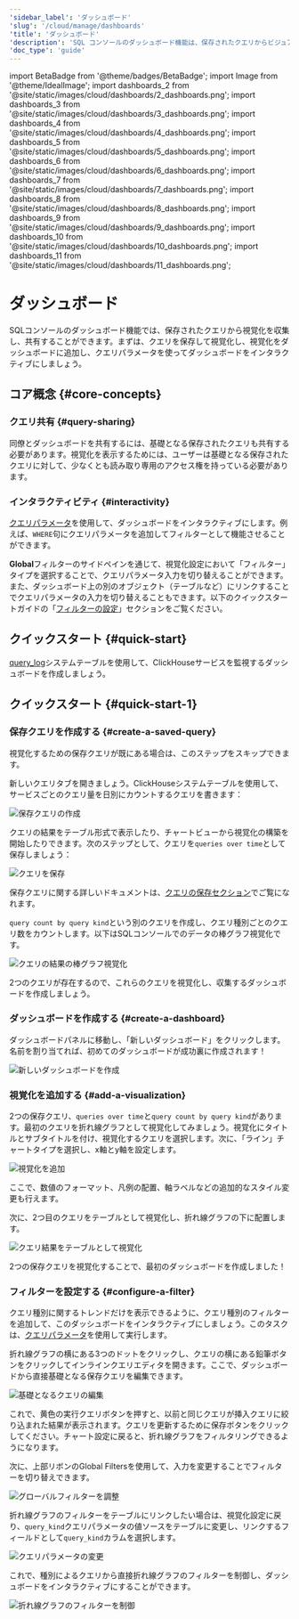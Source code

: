 ```yaml
---
'sidebar_label': 'ダッシュボード'
'slug': '/cloud/manage/dashboards'
'title': 'ダッシュボード'
'description': 'SQL コンソールのダッシュボード機能は、保存されたクエリからビジュアライゼーションを収集して共有することを可能にします。'
'doc_type': 'guide'
---
```


import BetaBadge from '@theme/badges/BetaBadge';
import Image from '@theme/IdealImage';
import dashboards_2 from '@site/static/images/cloud/dashboards/2_dashboards.png';
import dashboards_3 from '@site/static/images/cloud/dashboards/3_dashboards.png';
import dashboards_4 from '@site/static/images/cloud/dashboards/4_dashboards.png';
import dashboards_5 from '@site/static/images/cloud/dashboards/5_dashboards.png';
import dashboards_6 from '@site/static/images/cloud/dashboards/6_dashboards.png';
import dashboards_7 from '@site/static/images/cloud/dashboards/7_dashboards.png';
import dashboards_8 from '@site/static/images/cloud/dashboards/8_dashboards.png';
import dashboards_9 from '@site/static/images/cloud/dashboards/9_dashboards.png';
import dashboards_10 from '@site/static/images/cloud/dashboards/10_dashboards.png';
import dashboards_11 from '@site/static/images/cloud/dashboards/11_dashboards.png';


# ダッシュボード

SQLコンソールのダッシュボード機能では、保存されたクエリから視覚化を収集し、共有することができます。まずは、クエリを保存して視覚化し、視覚化をダッシュボードに追加し、クエリパラメータを使ってダッシュボードをインタラクティブにしましょう。

## コア概念 {#core-concepts}

### クエリ共有 {#query-sharing}

同僚とダッシュボードを共有するには、基礎となる保存されたクエリも共有する必要があります。視覚化を表示するためには、ユーザーは基礎となる保存されたクエリに対して、少なくとも読み取り専用のアクセス権を持っている必要があります。

### インタラクティビティ {#interactivity}

[クエリパラメータ](/sql-reference/syntax#defining-and-using-query-parameters)を使用して、ダッシュボードをインタラクティブにします。例えば、`WHERE`句にクエリパラメータを追加してフィルターとして機能させることができます。

**Global**フィルターのサイドペインを通じて、視覚化設定において「フィルター」タイプを選択することで、クエリパラメータ入力を切り替えることができます。また、ダッシュボード上の別のオブジェクト（テーブルなど）にリンクすることでクエリパラメータの入力を切り替えることもできます。以下のクイックスタートガイドの「[フィルターの設定](/cloud/manage/dashboards#configure-a-filter)」セクションをご覧ください。

## クイックスタート {#quick-start}

[query_log](/operations/system-tables/query_log)システムテーブルを使用して、ClickHouseサービスを監視するダッシュボードを作成しましょう。

## クイックスタート {#quick-start-1}

### 保存クエリを作成する {#create-a-saved-query}

視覚化するための保存クエリが既にある場合は、このステップをスキップできます。

新しいクエリタブを開きましょう。ClickHouseシステムテーブルを使用して、サービスごとのクエリ量を日別にカウントするクエリを書きます：

<Image img={dashboards_2} size="md" alt="保存クエリの作成" border/>

クエリの結果をテーブル形式で表示したり、チャートビューから視覚化の構築を開始したりできます。次のステップとして、クエリを`queries over time`として保存しましょう：

<Image img={dashboards_3} size="md" alt="クエリを保存" border/>

保存クエリに関する詳しいドキュメントは、[クエリの保存セクション](/cloud/get-started/sql-console#saving-a-query)でご覧になれます。

`query count by query kind`という別のクエリを作成し、クエリ種別ごとのクエリ数をカウントします。以下はSQLコンソールでのデータの棒グラフ視覚化です。

<Image img={dashboards_4} size="md" alt="クエリの結果の棒グラフ視覚化" border/>

2つのクエリが存在するので、これらのクエリを視覚化し、収集するダッシュボードを作成しましょう。

### ダッシュボードを作成する {#create-a-dashboard}

ダッシュボードパネルに移動し、「新しいダッシュボード」をクリックします。名前を割り当てれば、初めてのダッシュボードが成功裏に作成されます！

<Image img={dashboards_5} size="md" alt="新しいダッシュボードを作成" border/>

### 視覚化を追加する {#add-a-visualization}

2つの保存クエリ、`queries over time`と`query count by query kind`があります。最初のクエリを折れ線グラフとして視覚化してみましょう。視覚化にタイトルとサブタイトルを付け、視覚化するクエリを選択します。次に、「ライン」チャートタイプを選択し、x軸とy軸を設定します。

<Image img={dashboards_6} size="md" alt="視覚化を追加" border/>

ここで、数値のフォーマット、凡例の配置、軸ラベルなどの追加的なスタイル変更も行えます。

次に、2つ目のクエリをテーブルとして視覚化し、折れ線グラフの下に配置します。

<Image img={dashboards_7} size="md" alt="クエリ結果をテーブルとして視覚化" border/>

2つの保存クエリを視覚化することで、最初のダッシュボードを作成しました！

### フィルターを設定する {#configure-a-filter}

クエリ種別に関するトレンドだけを表示できるように、クエリ種別のフィルターを追加して、このダッシュボードをインタラクティブにしましょう。このタスクは、[クエリパラメータ](/sql-reference/syntax#defining-and-using-query-parameters)を使用して実行します。

折れ線グラフの横にある3つのドットをクリックし、クエリの横にある鉛筆ボタンをクリックしてインラインクエリエディタを開きます。ここで、ダッシュボードから直接基礎となる保存クエリを編集できます。

<Image img={dashboards_8} size="md" alt="基礎となるクエリの編集" border/>

これで、黄色の実行クエリボタンを押すと、以前と同じクエリが挿入クエリに絞り込まれた結果が表示されます。クエリを更新するために保存ボタンをクリックしてください。チャート設定に戻ると、折れ線グラフをフィルタリングできるようになります。

次に、上部リボンのGlobal Filtersを使用して、入力を変更することでフィルターを切り替えできます。

<Image img={dashboards_9} size="md" alt="グローバルフィルターを調整" border/>

折れ線グラフのフィルターをテーブルにリンクしたい場合は、視覚化設定に戻り、`query_kind`クエリパラメータの値ソースをテーブルに変更し、リンクするフィールドとして`query_kind`カラムを選択します。

<Image img={dashboards_10} size="md" alt="クエリパラメータの変更" border/>

これで、種別によるクエリから直接折れ線グラフのフィルターを制御し、ダッシュボードをインタラクティブにすることができます。

<Image img={dashboards_11} size="md" alt="折れ線グラフのフィルターを制御" border/>
